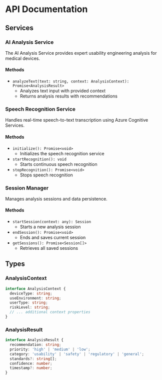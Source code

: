 # API Documentation

## Services

### AI Analysis Service
The AI Analysis Service provides expert usability engineering analysis for medical devices.

#### Methods
- `analyzeText(text: string, context: AnalysisContext): Promise<AnalysisResult>`
  - Analyzes text input with provided context
  - Returns analysis results with recommendations

### Speech Recognition Service
Handles real-time speech-to-text transcription using Azure Cognitive Services.

#### Methods
- `initialize(): Promise<void>`
  - Initializes the speech recognition service
- `startRecognition(): void`
  - Starts continuous speech recognition
- `stopRecognition(): Promise<void>`
  - Stops speech recognition

### Session Manager
Manages analysis sessions and data persistence.

#### Methods
- `startSession(context: any): Session`
  - Starts a new analysis session
- `endSession(): Promise<void>`
  - Ends and saves current session
- `getSessions(): Promise<Session[]>`
  - Retrieves all saved sessions

## Types

### AnalysisContext
```typescript
interface AnalysisContext {
  deviceType: string;
  useEnvironment: string;
  userType: string;
  riskLevel: string;
  // ... additional context properties
}
```

### AnalysisResult
```typescript
interface AnalysisResult {
  recommendation: string;
  priority: 'high' | 'medium' | 'low';
  category: 'usability' | 'safety' | 'regulatory' | 'general';
  standards?: string[];
  confidence: number;
  timestamp?: number;
}
```